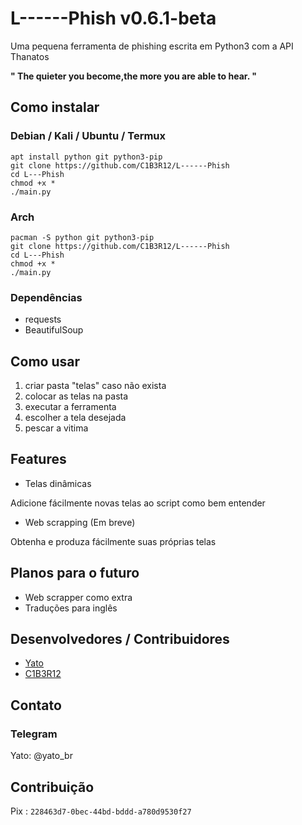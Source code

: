 # L------Phish v0.6.1-beta
Uma pequena ferramenta de phishing escrita em Python3 com a API Thanatos

**" The quieter you become,the more you are able to hear. "**
## Como instalar
### Debian / Kali / Ubuntu / Termux
```
apt install python git python3-pip
git clone https://github.com/C1B3R12/L------Phish
cd L---Phish
chmod +x *
./main.py
```
### Arch
```
pacman -S python git python3-pip
git clone https://github.com/C1B3R12/L------Phish
cd L---Phish
chmod +x *
./main.py
```
### Dependências
* requests
* BeautifulSoup

## Como usar
1. criar pasta "telas" caso não exista
2. colocar as telas na pasta
3. executar a ferramenta
4. escolher a tela desejada
5. pescar a vitima

## Features
* Telas dinâmicas

Adicione fácilmente novas telas ao script como bem entender
* Web scrapping (Em breve)

Obtenha e produza fácilmente suas próprias telas

## Planos para o futuro
* Web scrapper como extra
* Traduções para inglês

## Desenvolvedores / Contribuidores
* [Yato](http://github.com/oporadokrl)
* [C1B3R12](https://github.com/C1B3R12)
## Contato
### Telegram
Yato: @yato_br
## Contribuição
Pix : `228463d7-0bec-44bd-bddd-a780d9530f27`
